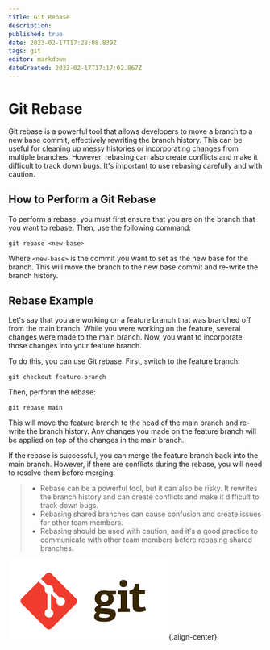 ```yaml
---
title: Git Rebase
description: 
published: true
date: 2023-02-17T17:28:08.839Z
tags: git
editor: markdown
dateCreated: 2023-02-17T17:17:02.867Z
---
```


# Git Rebase

Git rebase is a powerful tool that allows developers to move a branch to a new base commit, effectively rewriting the branch history. This can be useful for cleaning up messy histories or incorporating changes from multiple branches. However, rebasing can also create conflicts and make it difficult to track down bugs. It's important to use rebasing carefully and with caution.

## How to Perform a Git Rebase

To perform a rebase, you must first ensure that you are on the branch that you want to rebase. Then, use the following command:

```
git rebase <new-base>
```

Where `<new-base>` is the commit you want to set as the new base for the branch. This will move the branch to the new base commit and re-write the branch history.

## Rebase Example

Let's say that you are working on a feature branch that was branched off from the main branch. While you were working on the feature, several changes were made to the main branch. Now, you want to incorporate those changes into your feature branch.

To do this, you can use Git rebase. First, switch to the feature branch:

```
git checkout feature-branch
```

Then, perform the rebase:

```
git rebase main
```

This will move the feature branch to the head of the main branch and re-write the branch history. Any changes you made on the feature branch will be applied on top of the changes in the main branch.

If the rebase is successful, you can merge the feature branch back into the main branch. However, if there are conflicts during the rebase, you will need to resolve them before merging.

> - Rebase can be a powerful tool, but it can also be risky. It rewrites the branch history and can create conflicts and make it difficult to track down bugs.
> - Rebasing shared branches can cause confusion and create issues for other team members.
> - Rebasing should be used with caution, and it's a good practice to communicate with other team members before rebasing shared branches.

![git-logo.png](/git-logo.png){.align-center}